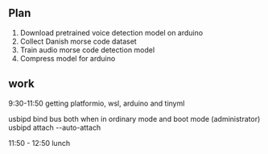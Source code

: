 ## Plan

1. Download pretrained voice detection model on arduino
2. Collect Danish morse code dataset
3. Train audio morse code detection model 
4. Compress model for arduino

## work

9:30-11:50 getting platformio, wsl, arduino and tinyml 

usbipd bind bus both when in ordinary mode and boot mode (administrator)
usbipd attach --auto-attach


11:50 - 12:50 lunch



